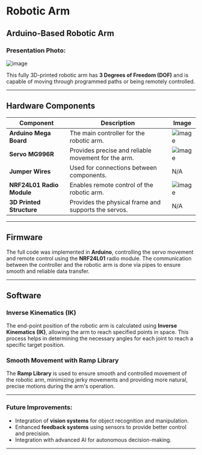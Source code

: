 # Robotic Arm
## Arduino-Based Robotic Arm

### Presentation Photo:
![image](https://github.com/user-attachments/assets/6278c84c-629a-4eab-a5c2-bc387418545e)

This fully 3D-printed robotic arm has **3 Degrees of Freedom (DOF)** and is capable of moving through programmed paths or being remotely controlled.

---

## Hardware Components

| Component                 | Description                                     | Image                                           |
|---------------------------|-------------------------------------------------|-------------------------------------------------|
| **Arduino Mega Board**     | The main controller for the robotic arm.        | ![image](https://github.com/user-attachments/assets/4b530668-54f5-4da7-a167-ca8fb7dc8403) |
| **Servo MG996R**           | Provides precise and reliable movement for the arm. | ![image](https://github.com/user-attachments/assets/6278c84c-629a-4eab-a5c2-bc387418545e) |
| **Jumper Wires**           | Used for connections between components.        | N/A                                             |
| **NRF24L01 Radio Module**  | Enables remote control of the robotic arm.      | ![image](https://github.com/user-attachments/assets/bfef76a2-627c-448e-bd71-983fd51cfc2e) |
| **3D Printed Structure**   | Provides the physical frame and supports the servos. | N/A                                             |

---

## Firmware

The full code was implemented in **Arduino**, controlling the servo movement and remote control using the **NRF24L01** radio module. The communication between the controller and the robotic arm is done via pipes to ensure smooth and reliable data transfer.

---

## Software

### Inverse Kinematics (IK)
The end-point position of the robotic arm is calculated using **Inverse Kinematics (IK)**, allowing the arm to reach specified points in space. This process helps in determining the necessary angles for each joint to reach a specific target position.

### Smooth Movement with Ramp Library
The **Ramp Library** is used to ensure smooth and controlled movement of the robotic arm, minimizing jerky movements and providing more natural, precise motions during the arm's operation.

---

### Future Improvements:
- Integration of **vision systems** for object recognition and manipulation.
- Enhanced **feedback systems** using sensors to provide better control and precision.
- Integration with advanced AI for autonomous decision-making.

---
